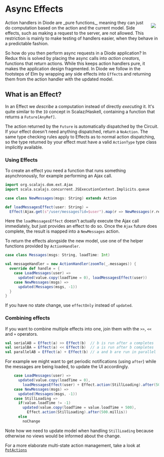 # Async Effects

<img src="../images/architecture-effect.png" style="float: right; padding: 10px">
Action handlers in Diode are _pure functions_, meaning they can just do computation based on the action and the current
model. Side effects, such as making a request to the server, are not allowed. This restriction is mainly to make testing
of handlers easier, when they behave in a predictable fashion.

So how do you then perform async requests in a Diode application? In Redux this is solved by placing the async calls
into _action creators_, functions that return actions. While this keeps action handlers pure, it makes the application
design fragmented. In Diode we follow in the footsteps of Elm by wrapping any side effects into `Effect`s and returning
them from the action handler with the updated model.

## What is an Effect?

In an Effect we _describe_ a computation instead of directly _executing_ it. It's quite similar to the `IO` concept in
Scalaz/Haskell, containing a function that returns a `Future[AnyRef]`.

The action returned by the `Future` is automatically dispatched by the Circuit. If your effect doesn't need anything
dispatched, return a `NoAction`. The same type checking rules apply to Effects as to normal action dispatching, so the type returned by your effect must have
a valid `ActionType` type class implicitly available.

### Using Effects

To create an effect you need a function that runs something asynchronously, for example performing an Ajax call.
 
```scala
import org.scalajs.dom.ext.Ajax
import scala.scalajs.concurrent.JSExecutionContext.Implicits.queue

case class NewMessages(msgs: String) extends Action

def loadMessagesEffect(user: String) = 
  Effect(Ajax.get(s"/user/messages?id=$user").map(r => NewMessages(r.responseText)))
```

Here the `loadMessagesEffect` doesn't actually execute the Ajax call immediately, but just provides an effect to do so.
Once the `Ajax` future does complete, the result is mapped into a `NewMessages` action.

To return the effects alongside the new model, use one of the helper functions provided by `ActionHandler`.

```scala
case class Messages(msgs: String, loadTime: Int)

val messageHandler = new ActionHandler(zoomTo(_.messages)) {
  override def handle = {
    case LoadMessages(user) =>
      updated(value.copy(loadTime = 0), loadMessagesEffect(user))
    case NewMessages(msgs) =>
      updated(Messages(msgs, -1))
  }
}
```

If you have no state change, use `effectOnly` instead of `updated`.
 
### Combining effects

If you want to combine multiple effects into one, join them with the `>>`, `<<` and `+` operators.

```scala
val serialAB = Effect(a) >> Effect(b)  // b is run after a completes
val serialBA = Effect(a) << Effect(b)  // a is run after b completes
val parallelAB = Effect(a) + Effect(b) // a and b are run in parallel
```

For example we might want to get periodic notifications (using `after`) while the messages are being loaded, to update
the UI accordingly.

```scala
    case LoadMessages(user) =>
      updated(value.copy(loadTime = 0), 
        loadMessagesEffect(user) + Effect.action(StillLoading).after(500.millis))
    case NewMessages(msgs) =>
      updated(Messages(msgs, -1))
    case StillLoading =>
      if(value.loadTime != -1)
        updated(value.copy(loadTime = value.loadTime + 500),  
          Effect.action(StillLoading).after(500.millis)) 
      else
        noChange
```

Note how we need to update model when handling `StillLoading` because otherwise no views would be informed about the
change.

For a more elaborate multi-state action management, take a look at [`PotActions`](../advanced/PotActions.md)
